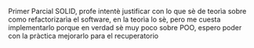 Primer Parcial SOLID, profe intentè justificar con lo que sè de teorìa sobre como refactorizarìa el software, en la teorìa lo sè, pero me cuesta implementarlo porque en verdad sè muy poco sobre POO, espero poder con la pràctica mejorarlo para el recuperatorio
